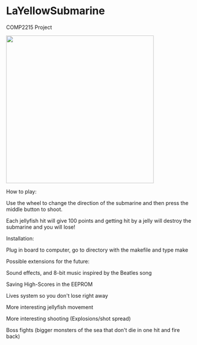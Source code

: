 # LaYellowSubmarine
COMP2215 Project 

<img src="http://i.imgur.com/UHAH6L7.jpg" width=400></img>

How to play:

Use the wheel to change the direction of the submarine and then press the middle button to shoot.

Each jellyfish hit will give 100 points and getting hit by a jelly will destroy the submarine and you will lose!


Installation:

Plug in board to computer, go to directory with the makefile and type make


Possible extensions for the future:

Sound effects, and 8-bit music inspired by the Beatles song

Saving High-Scores in the EEPROM

Lives system so you don't lose right away

More interesting jellyfish movement

More interesting shooting (Explosions/shot spread)

Boss fights (bigger monsters of the sea that don't die in one hit and fire back)
